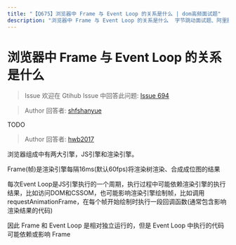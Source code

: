```yaml
---
title: "【Q675】浏览器中 Frame 与 Event Loop 的关系是什么 | dom高频面试题"
description: "浏览器中 Frame 与 Event Loop 的关系是什么  字节跳动面试题、阿里腾讯面试题、美团小米面试题。"
---
```


# 浏览器中 Frame 与 Event Loop 的关系是什么

> Issue
> 欢迎在 Gtihub Issue 中回答此问题: [Issue 694](https://github.com/shfshanyue/Daily-Question/issues/694)

> Author
> 回答者: [shfshanyue](https://github.com/shfshanyue)

TODO

> Author
> 回答者: [hwb2017](https://github.com/hwb2017)

浏览器组成中有两大引擎，JS引擎和渲染引擎。

Frame(帧)是渲染引擎每隔16ms(默认60fps)将渲染树渲染、合成成位图的结果

每次Event Loop是JS引擎执行的一个周期，执行过程中可能依赖渲染引擎的执行结果，比如访问DOM和CSSOM，也可能影响渲染引擎绘制帧，比如调用 requestAnimationFrame，在每个帧开始绘制时执行一段回调函数(通常包含影响渲染结果的代码)

因此 Frame 和 Event Loop 是相对独立运行的，但是 Event Loop 中执行的代码可能依赖或影响 Frame
